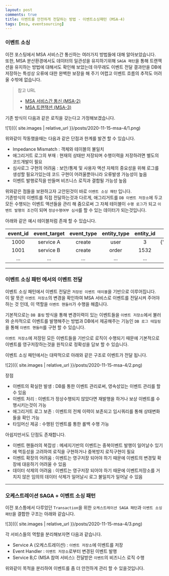 ```yaml
---
layout: post
comments: true
title: 이벤트를 안전하게 전달하는 방법 - 이벤트소싱패턴 (MSA-4)
tags: [msa, eventsourcing]
---
```


### 이벤트 소싱

이전 포스팅에서 MSA 서비스간 통신하는 여러가지 방법들에 대해 알아보았습니다.  
또한, MSA 분산환경에서도 데이터의 일관성을 유지하기위해 `SAGA 패턴`을 통해 트랜잭션을 유지하는 방법에 대해서도  확인해 보았는데 아무래도 이벤트 전달 결과만을 DB에 저장하는 특성상 오류에 대한 완벽한 보장을 해 주기 어렵고 이벤트 흐름의 추적도 어려울 수밖에 없습니다. 

> 참고 URL
> - [MSA 서비스간 통신 (MSA-2)](https://taes-k.github.io/2020/10/22/msa-2/)
> - [MSA 트랜잭션 (MSA-3)](https://taes-k.github.io/2020/10/28/msa-3/)

기존 방식이 다음과 같은 로직을 갖는다고 가정해보겠습니다.

![1]({{ site.images | relative_url }}/posts/2020-11-15-msa-4/1.png) 

위와같이 작동했을때는 다음과 같은 단점과 한계를 발견 할 수 있습니다.

- Impedance Mismatch : 객체와 테이블의 불일치
- 애그리거트 로그의 부재 : 현재의 상태만 저장되며 수행이력을 저장하려면 별도의 코드개발이 필요
- 심사로그 구현의 어려움 : 보안/통제 및 사용자 액션 자체의 중요성을 위해 로그를 생성할 필요가있는데 코드 구현이 어려울뿐아니라 오류발생 가능성이 높음
- 이벤트 발행로직을 만들며 비즈니스 로직과 결합될 가능성 높음

위와같은 점들을 보완하고자 고안된것이 바로 `이벤트 소싱 패턴` 입니다.  
기존방식의 이벤트를 직접 전달하는것과 다르게, 애그리거트를 `DB 이벤트 저장소`에 두고 모든 수행되는 이벤트 액션들을 관리 해 줌으로써 그 자체 테이블이 `수행 로그`가 되고 `이벤트 발행의 조건`이 되며 `정상수행여부 심사`를 할 수 있는 데이터가 되는것입니다.

아래와 같은 예시 테이블처럼 존재 할 수 있습니다.

|event_id|event_target|event_type|entity_type|entity_id|event_data|event_status|...|
|:-:|:-:|:-:|:-:|:-:|:-:|:-:|:-:|
|1000|service A|create|user|3|{'name':'taes','age':'29',...}|SUCCESS|...|
|1001|service B|create|order|1532|{...}|READY|...|
|...|...|...|...|...|...|...|...|

---

### 이벤트 소싱 패턴 에서의 이벤트 전달

이벤트 소싱 패턴에서 이벤트 전달은 `저장된 이벤트 테이블`을 기반으로 이루어집니다.  
이 말 뜻은 `이벤트 저장소`의 변경을 확인하여 MSA 서비스로 이벤트를 전달시켜 주어야 하는 것 인데, 이 역할을 `이벤트 핸들러`가 수행을 해줍니다.

기본적으로는 `DB 폴링` 방식을 통해 변경이력이 있는 이벤트들을 `이벤트 저장소`에서 불러와 순차적으로 이벤트를 발행해주는 방법과 DB에서 제공해주는 기능인 `DB 로그 테일링`을 통해 `이벤트 핸들러`를 구현 할 수 있습니다.

`이벤트 저장소`에 저장된 모든 이벤트들을 기반으로 로직이 수행되기 때문에 기본적으로 이벤트를 영구저장하는것을 원칙으로 정확성을 담보 할 수 있습니다.  

이벤트 소싱 패턴에서는 대략적으로 아래와 같은 구조로 이벤트가 전달 됩니다.

![2]({{ site.images | relative_url }}/posts/2020-11-15-msa-4/2.png) 

장점
 
- 이벤트의 확실한 발생 : DB를 통한 이벤트 관리로써, 영속성있는 이벤트 관리를 할 수 있음
- 이벤트 처리 : 이벤트가 정상수행되지 않았다면 재발행을 하거나 보상 이벤트를 수행시키는것이 가능
- 애그리거트 로그 보존 : 이벤트의 전체 이력이 보존되고 임시쿼리를 통해 상태변화들을 확인 가능
- 타임머신 제공 : 수행된 인벤트를 통한 롤백 수행 가능

아쉽지만서도 단점도 존재합니다.

- 이벤트 핸들러의 복잡성 : 메세지기반의 이벤트는 중복이벤트 발행이 일어날수 있기에 멱등성을 고려하여 로직을 구현하거나 중복방지 로직구현이 필요 
- 이벤트 확장의 어려움 : 이벤트는 영구저장 되어야 하기 때문에 이벤트의 변경및 확장에 대응하기 어려울 수 있음
- 데이터 삭제의 어려움 : 이벤트는 영구저장 되어야 하기 때문에 이벤트저장소를 거치지 않은 임의의 데이터 삭제가 일어날시 로그 불일치가 일어날 수 있음

---

### 오케스트레이션 SAGA + 이벤트 소싱 패턴

이전 포스틍에서 다루었던 `Transaction`을 위한 `오케스트레이션 SAGA 패턴`과 `이벤트 소싱 패턴`을 결합한 구조는 아래와 같습니다.

![3]({{ site.images | relative_url }}/posts/2020-11-15-msa-4/3.png) 

각 서비스들의 역할을 분리해보자면 다음과 같습니다.
- Service A (오케스트레이션) : `이벤트 저장소`에 이벤트를 저장
- Event Handler : `이벤트 저장소`로부터 변경된 이벤트 발행
- Service B,C (MSA 참여 서비스): 전달받은 `이벤트`의 비즈니스 로직 수행

위와같이 목적을 분리하여 이벤트를 좀 더 안전하게 관리 할 수 있을것입니다.